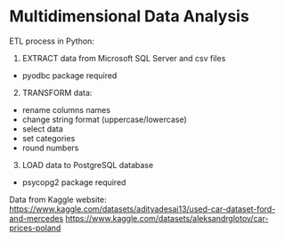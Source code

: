 # Multidimensional Data Analysis

ETL process in Python:

1. EXTRACT data from Microsoft SQL Server and csv files
  - pyodbc package required
2. TRANSFORM data:
  - rename columns names
  - change string format (uppercase/lowercase)
  - select data
  - set categories
  - round numbers 
3. LOAD data to PostgreSQL database
  - psycopg2 package required

Data from Kaggle website:
https://www.kaggle.com/datasets/adityadesai13/used-car-dataset-ford-and-mercedes
https://www.kaggle.com/datasets/aleksandrglotov/car-prices-poland
